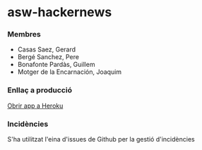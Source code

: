 # asw-hackernews
### Membres
- Casas Saez, Gerard
- Bergé Sanchez, Pere
- Bonafonte Pardàs, Guillem
- Motger de la Encarnación, Joaquim

### Enllaç a producció
[Obrir app a Heroku](http://hackersnews.herokuapp.com/)

### Incidències
S'ha utilitzat l'eina d'issues de Github per la gestió d'incidències

